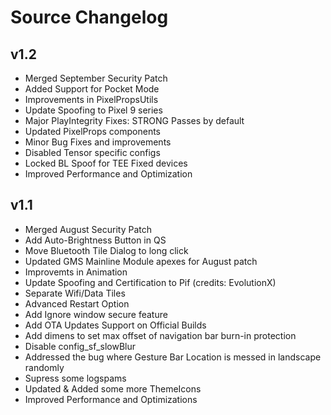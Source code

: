 # Source Changelog #

## v1.2 ##
- Merged September Security Patch
- Added Support for Pocket Mode
- Improvements in PixelPropsUtils
- Update Spoofing to Pixel 9 series
- Major PlayIntegrity Fixes: STRONG Passes by default
- Updated PixelProps components
- Minor Bug Fixes and improvements
- Disabled Tensor specific configs
- Locked BL Spoof for TEE Fixed devices
- Improved Performance and Optimization

## v1.1 ##
- Merged August Security Patch
- Add Auto-Brightness Button in QS
- Move Bluetooth Tile Dialog to long click
- Updated GMS Mainline Module apexes for August patch
- Improvemts in Animation
- Update Spoofing and Certification to Pif (credits: EvolutionX)
- Separate Wifi/Data Tiles
- Advanced Restart Option
- Add Ignore window secure feature
- Add OTA Updates Support on Official Builds
- Add dimens to set max offset of navigation bar burn-in protection
- Disable config_sf_slowBlur
- Addressed the bug where Gesture Bar Location is messed in landscape randomly
- Supress some logspams
- Updated & Added some more ThemeIcons
- Improved Performance and Optimizations